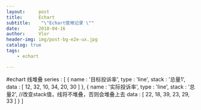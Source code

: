 ```yaml
---
layout:     post
title:     	Echart
subtitle:    "\"Echart使用记录 \""
date:       2018-04-16
author:     Vlor
header-img: img/post-bg-e2e-ux.jpg
catalog: true
tags:
    - echart

---
```


#echart 线堆叠
          series : [
							{
								name : '目标投诉率',
								type : 'line',
								stack : '总量1',
								data : [ 12, 32, 10, 34, 20, 30 ]
							},
							{
								name : '实际投诉率',
								type : 'line',
								stack : '总量2',  //改变stack值，线将不堆叠，否则会堆叠上去
								data : [ 22, 18, 39, 23, 29, 33 ]
							}
						]
           

#
